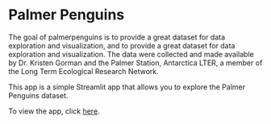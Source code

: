 # Palmer Penguins

The goal of palmerpenguins is to provide a great dataset for data exploration and visualization, and to provide a great dataset for data exploration and visualization. The data were collected and made available by Dr. Kristen Gorman and the Palmer Station, Antarctica LTER, a member of the Long Term Ecological Research Network.

This app is a simple Streamlit app that allows you to explore the Palmer Penguins dataset.

To view the app, click [here](https://cute-palmer-penguins.streamlit.app/).